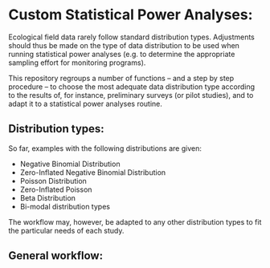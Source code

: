 # Custom Statistical Power Analyses:
Ecological field data rarely follow standard distribution types. Adjustments should thus be made on the type of data distribution to be used when running statistical power analyses (e.g. to determine the appropriate sampling effort for monitoring programs). 

This repository regroups a number of functions – and a step by step procedure – to choose the most adequate data distribution type according to the results of, for instance, preliminary surveys (or pilot studies), and to adapt it to a statistical power analyses routine. 

## Distribution types:
So far, examples with the following distributions are given:
* Negative Binomial Distribution
* Zero-Inflated Negative Binomial Distribution
*  Poisson Distribution
*  Zero-Inflated Poisson 
*  Beta Distribution
*  Bi-modal distribution types

The workflow may, however, be adapted to any other distribution types to fit the particular needs of each study.

## General workflow:
